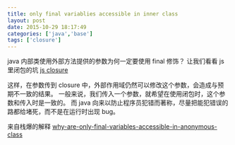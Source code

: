 ```yaml
---
title: only final variablies accessible in inner class
layout: post
date: 2015-10-29 18:17:49
categories: ['java','base']
tags: ['closure']
---
```


java 内部类使用外部方法提供的参数为何一定要使用 final 修饰？
让我们看看 js 里闭包的坑 [js closure](http://zhengxianlan.github.io/2015/10/15/javascript-garden/)

这样，在参数传到 closure 中，外部作用域仍然可以修改这个参数，会造成与预期不一致的结果。
一般来说，我们传入一个参数，就希望在使用闭包时，这个参数和传入时是一致的。
而 java 向来以防止程序员犯错而著称，尽量把能犯错误的路都给堵死，而不是在运行时出现 bug。

来自栈爆的解释 [why-are-only-final-variables-accessible-in-anonymous-class](http://stackoverflow.com/questions/4732544/why-are-only-final-variables-accessible-in-anonymous-class)




